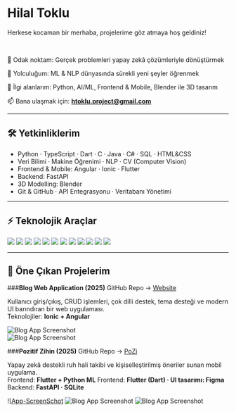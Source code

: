 # Hilal Toklu
Herkese kocaman bir merhaba, projelerime göz atmaya hoş geldiniz!

<br>

🔭 Odak noktam: Gerçek problemleri yapay zekâ çözümleriyle dönüştürmek

🌱 Yolculuğum: ML & NLP dünyasında sürekli yeni şeyler öğrenmek

🎨 İlgi alanlarım: Python, AI/ML, Frontend & Mobile, Blender ile 3D tasarım

📫 Bana ulaşmak için: **htoklu.project@gmail.com**  


---

## 🛠️ Yetkinliklerim  

- Python · TypeScript · Dart · C · Java · C# · SQL · HTML&CSS  
- Veri Bilimi · Makine Öğrenimi · NLP · CV (Computer Vision)  
- Frontend & Mobile: Angular · Ionic · Flutter  
- Backend: FastAPI 
- 3D Modelling: Blender  
- Git & GitHub · API Entegrasyonu · Veritabanı Yönetimi  

---

## ⚡ Teknolojik Araçlar  

<p align="left">
  <img src="https://img.shields.io/badge/Python-3776AB?style=for-the-badge&logo=python&logoColor=white" />
  <img src="https://img.shields.io/badge/TypeScript-3178C6?style=for-the-badge&logo=typescript&logoColor=white" />
  <img src="https://img.shields.io/badge/Dart-0175C2?style=for-the-badge&logo=dart&logoColor=white" />
  <img src="https://img.shields.io/badge/Angular-DD0031?style=for-the-badge&logo=angular&logoColor=white" />
  <img src="https://img.shields.io/badge/Ionic-3880FF?style=for-the-badge&logo=ionic&logoColor=white" />
  <img src="https://img.shields.io/badge/Flutter-02569B?style=for-the-badge&logo=flutter&logoColor=white" />
  <img src="https://img.shields.io/badge/FastAPI-009688?style=for-the-badge&logo=fastapi&logoColor=white" />
  <img src="https://img.shields.io/badge/PyTorch-EE4C2C?style=for-the-badge&logo=pytorch&logoColor=white" />
  <img src="https://img.shields.io/badge/NumPy-013243?style=for-the-badge&logo=numpy&logoColor=white" />
  <img src="https://img.shields.io/badge/Pandas-150458?style=for-the-badge&logo=pandas&logoColor=white" />
  <img src="https://img.shields.io/badge/Blender-F5792A?style=for-the-badge&logo=blender&logoColor=white" />
  <img src="https://img.shields.io/badge/VS_Code-007ACC?style=for-the-badge&logo=visualstudiocode&logoColor=white" />
</p>  

---

## 📌 Öne Çıkan Projelerim  

###**Blog Web Application (2025)** 
 GitHub Repo → [Website](https://github.com/hilaltoklu/Website)

Kullanıcı giriş/çıkış, CRUD işlemleri, çok dilli destek, tema desteği ve modern UI barındıran bir web uygulaması.  
Teknolojiler: **Ionic + Angular**   

![Blog App Screenshot](<img width="1920" height="1020" alt="Screenshot 2025-08-24 045657" src="https://github.com/user-attachments/assets/f8833b55-b0e2-4435-b9ae-43cc8f6ede6d" />
)  
![Blog App Screenshot](<img width="1920" height="1020" alt="Screenshot 2025-08-24 034446" src="https://github.com/user-attachments/assets/5cf8bb3c-5c23-40c0-a6fd-75a9dda0a3b4" />)  


###**Pozitif Zihin (2025)**
 GitHub Repo → [PoZi](https://github.com/hilaltoklu/pozitif-zihin)  

Yapay zekâ destekli ruh hali takibi ve kişiselleştirilmiş öneriler sunan mobil uygulama.  
Frontend: **Flutter  + Python ML**
Frontend: **Flutter (Dart) · UI tasarımı: Figma** Backend: **FastAPI · SQLite**

![[App-ScreenSchot](<img width="431" height="646" alt="image" src="https://github.com/user-attachments/assets/c16545c0-57be-4eea-bf94-f6d003a9ffbf" />)
![Blog App Screenshot](<img width="1590" height="1042" alt="image" src="https://github.com/user-attachments/assets/c371ac0f-390e-4201-904d-cdea84baee9e" />)
![Blog App Screenshot](<img width="716" height="1042" alt="image" src="https://github.com/user-attachments/assets/7b9e2d18-2e7e-486e-9f9c-df0e13005651" />) 

